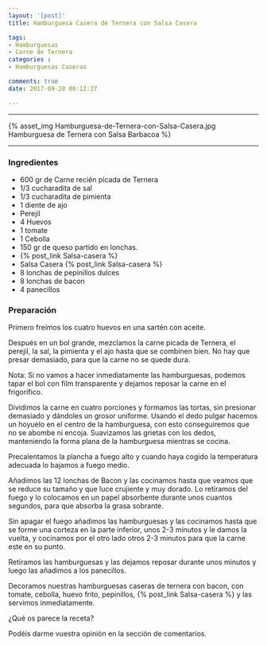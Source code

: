 ```yaml
---
layout: '[post]'
title: Hamburguesa Casera de Ternera con Salsa Casera

tags:
- Hamburguesas
- Carne de Ternera
categories :
- Hamburguesas Caseras

comments: true
date: 2017-09-28 06:12:27

---
```

---
{% asset_img Hamburguesa-de-Ternera-con-Salsa-Casera.jpg Hamburguesa de Ternera con Salsa Barbacoa %}


---


### Ingredientes

- 600 gr de Carne recién picada de Ternera
- 1/3 cucharadita de sal
- 1/3 cucharadita de pimienta
- 1 diente de ajo
- Perejil
- 4 Huevos
- 1 tomate
- 1 Cebolla
- 150 gr de queso partido en lonchas.
- {% post_link Salsa-casera %}
- Salsa Casera {% post_link Salsa-casera %}
- 8 lonchas de pepinillos dulces
- 8 lonchas de bacon
- 4 panecillos

### Preparación

Primero freímos los cuatro huevos en una sartén con aceite.

Después en un bol grande, mezclamos la carne picada de Ternera, el perejil, la sal, la pimienta y el ajo hasta que se combinen bien. No
hay que presar demasiado, para que la carne no se quede dura.

Nota: Si no vamos a hacer inmediatamente las hamburguesas, podemos tapar el bol con film transparente y dejamos reposar la carne en el frigorífico.

Dividimos la carne en cuatro porciones y formamos las tortas, sin presionar demasiado y dándoles un grosor uniforme. Usando el dedo pulgar hacemos un hoyuelo en el centro de la hamburguesa, con esto conseguiremos que no se abombe ni encoja.
Suavizamos las grietas con los dedos, manteniendo la forma plana de la hamburguesa mientras se cocina.

Precalentamos la plancha a fuego alto y cuando haya cogido la temperatura adecuada lo bajamos a fuego medio.

Añadimos las 12 lonchas de Bacon y las cocinamos hasta que veamos que se reduce su tamaño y que luce crujiente y muy dorado. Lo retiramos del fuego y lo colocamos en un papel absorbente durante unos cuantos segundos, para que absorba la grasa sobrante.

Sin apagar el fuego añadimos las hamburguesas y las cocinamos hasta que se forme una corteza en la parte inferior, unos
2-3 minutos y le damos la vuelta, y cocinamos por el otro lado otros 2-3 minutos para que la carne este en su punto.

Retiramos las hamburguesas y las dejamos reposar durante unos minutos y luego las añadimos a los panecillos.

Decoramos nuestras hamburguesas caseras de ternera con bacon, con tomate, cebolla, huevo frito, pepinillos, {% post_link Salsa-casera %} y las servimos inmediatamente.

¿Qué os parece la receta?

Podéis darme vuestra opinión en la sección de comentarios.

